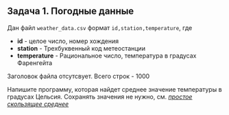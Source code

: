 ## Задача 1. Погодные данные
Дан файл `weather_data.csv` формат
`id,station,temperature`, где 
- **id** - целое число, номер хождения
- **station** - Трехбуквенный код метеостанции 
- **temperature** - Рациональное число, температура в градусах Фаренгейта

Заголовок файла отсутсвует. Всего строк - 1000

Напишите программу, которая найдет среднее значение температуры в градусах Цельсия. Сохранять значения не нужно, см. [*простое скользящее среднее*](https://ru.wikipedia.org/wiki/%D0%A1%D0%BA%D0%BE%D0%BB%D1%8C%D0%B7%D1%8F%D1%89%D0%B0%D1%8F_%D1%81%D1%80%D0%B5%D0%B4%D0%BD%D1%8F%D1%8F#%D0%9F%D1%80%D0%BE%D1%81%D1%82%D0%BE%D0%B5_%D1%81%D0%BA%D0%BE%D0%BB%D1%8C%D0%B7%D1%8F%D1%89%D0%B5%D0%B5_%D1%81%D1%80%D0%B5%D0%B4%D0%BD%D0%B5%D0%B5)